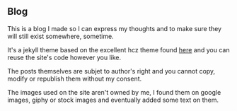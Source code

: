 ## Blog

This is a blog I made so I can express my thoughts and to make sure they will still exist somewhere, sometime.

It's a jekyll theme based on the excellent hcz theme found [here](https://github.com/codeasashu/hcz-jekyll-blog) and you can reuse the site's code however you like.

The posts themselves are subjet to author's right and you cannot copy, modify or republish them without my consent.

The images used on the site aren't owned by me, I found them on google images, giphy or stock images and eventually added some text on them.